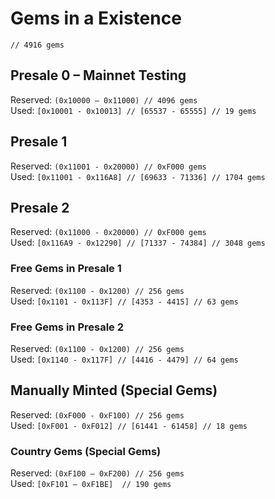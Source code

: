 # Gems in a Existence
`// 4916 gems`

## Presale 0 – Mainnet Testing
Reserved: `(0x10000 – 0x11000) // 4096 gems`  
Used: `[0x10001 - 0x10013] // [65537 - 65555] // 19 gems`

## Presale 1
Reserved: `(0x11001 - 0x20000) // 0xF000 gems`  
Used: `[0x11001 - 0x116A8] // [69633 - 71336] // 1704 gems`

## Presale 2
Reserved: `(0x11000 - 0x20000) // 0xF000 gems`  
Used: `[0x116A9 - 0x12290] // [71337 - 74384] // 3048 gems`

### Free Gems in Presale 1
Reserved: `(0x1100 - 0x1200) // 256 gems`  
Used: `[0x1101 - 0x113F] // [4353 - 4415] // 63 gems`

### Free Gems in Presale 2
Reserved: `(0x1100 - 0x1200) // 256 gems`  
Used: `[0x1140 - 0x117F] // [4416 - 4479] // 64 gems`

## Manually Minted (Special Gems)
Reserved: `(0xF000 - 0xF100) // 256 gems`  
Used: `[0xF001 - 0xF012] // [61441 - 61458] // 18 gems`

### Country Gems (Special Gems)
Reserved: `(0xF100 – 0xF200) // 256 gems`  
Used: `[0xF101 – 0xF1BE]  // 190 gems`
